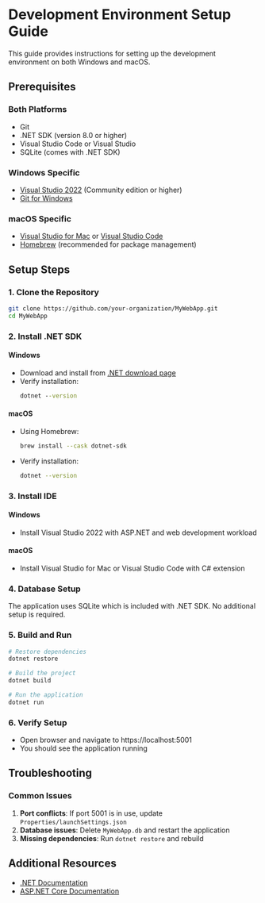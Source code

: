 # Development Environment Setup Guide

This guide provides instructions for setting up the development environment on both Windows and macOS.

## Prerequisites

### Both Platforms
- Git
- .NET SDK (version 8.0 or higher)
- Visual Studio Code or Visual Studio
- SQLite (comes with .NET SDK)

### Windows Specific
- [Visual Studio 2022](https://visualstudio.microsoft.com/vs/) (Community edition or higher)
- [Git for Windows](https://git-scm.com/download/win)

### macOS Specific
- [Visual Studio for Mac](https://visualstudio.microsoft.com/vs/mac/) or [Visual Studio Code](https://code.visualstudio.com/)
- [Homebrew](https://brew.sh/) (recommended for package management)

## Setup Steps

### 1. Clone the Repository
```bash
git clone https://github.com/your-organization/MyWebApp.git
cd MyWebApp
```

### 2. Install .NET SDK
#### Windows
- Download and install from [.NET download page](https://dotnet.microsoft.com/download)
- Verify installation:
  ```cmd
  dotnet --version
  ```

#### macOS
- Using Homebrew:
  ```bash
  brew install --cask dotnet-sdk
  ```
- Verify installation:
  ```bash
  dotnet --version
  ```

### 3. Install IDE
#### Windows
- Install Visual Studio 2022 with ASP.NET and web development workload

#### macOS
- Install Visual Studio for Mac or Visual Studio Code with C# extension

### 4. Database Setup
The application uses SQLite which is included with .NET SDK. No additional setup is required.

### 5. Build and Run
```bash
# Restore dependencies
dotnet restore

# Build the project
dotnet build

# Run the application
dotnet run
```

### 6. Verify Setup
- Open browser and navigate to https://localhost:5001
- You should see the application running

## Troubleshooting

### Common Issues
1. **Port conflicts**: If port 5001 is in use, update `Properties/launchSettings.json`
2. **Database issues**: Delete `MyWebApp.db` and restart the application
3. **Missing dependencies**: Run `dotnet restore` and rebuild

## Additional Resources
- [.NET Documentation](https://learn.microsoft.com/en-us/dotnet/)
- [ASP.NET Core Documentation](https://learn.microsoft.com/en-us/aspnet/core/)
